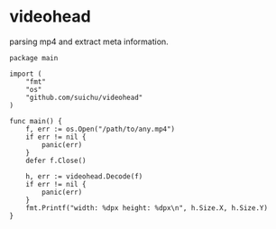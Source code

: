 # videohead

parsing mp4 and extract meta information.

```
package main

import (
	"fmt"
	"os"
	"github.com/suichu/videohead"
)

func main() {
	f, err := os.Open("/path/to/any.mp4")
	if err != nil {
		panic(err)
	}
	defer f.Close()

	h, err := videohead.Decode(f)
	if err != nil {
		panic(err)
	}
	fmt.Printf("width: %dpx height: %dpx\n", h.Size.X, h.Size.Y)
}
```
